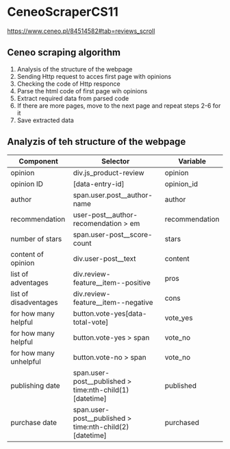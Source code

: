 # CeneoScraperCS11
https://www.ceneo.pl/84514582#tab=reviews_scroll 

## Ceneo scraping algorithm
1. Analysis of the structure of the webpage
2. Sending Http request to acces first page with opinions
3. Checking the code of Http responce
4. Parse the html code of first page wih opinions
5. Extract required data from parsed code
6. If there are more pages, move to the next page and repeat steps 2-6 for it
7. Save extracted data

## Analyzis of teh structure of the webpage
|Component|Selector|Variable|
|---------|--------|--------|
|opinion |div.js_product-review|opinion|
|opinion ID |[data-entry-id]|opinion_id|
|author |span.user.post__author-name|author|
|recommendation |user-post__author-recomendation > em|recommendation|
|number of stars |span.user-post__score-count|stars|
|content of opinion |div.user-post__text|content|
|list of adventages |div.review-feature__item--positive|pros|
|list of disadventages |div.review-feature__item--negative|cons|
|for how many helpful |button.vote-yes[data-total-vote]|vote_yes|
|for how many helpful |button.vote-yes > span|vote_no|
|for how many unhelpful |button.vote-no > span|vote_no|
|publishing date |span.user-post__published > time:nth-child(1)[datetime]|published|
|purchase date |span.user-post__published > time:nth-child(2)[datetime]|purchased|